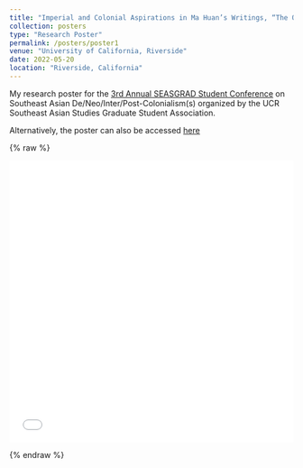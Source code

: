 ```yaml
---
title: "Imperial and Colonial Aspirations in Ma Huan’s Writings, “The Overall Survey of the Ocean's Shores,” on Java"
collection: posters
type: "Research Poster"
permalink: /posters/poster1
venue: "University of California, Riverside"
date: 2022-05-20
location: "Riverside, California"
---
```


My research poster for the [3rd Annual SEASGRAD Student Conference](https://seasgrad.ucr.edu) on Southeast Asian De/Neo/Inter/Post-Colonialism(s) organized by the UCR Southeast Asian Studies Graduate Student Association.

Alternatively, the poster can also be accessed [here](https://seasgrad.ucr.edu/2022-conference-digital-poster-presentations/)


{% raw %}
<iframe src="/images/Poster(full)-Leon Woltermann_compressed.pdf" width="100%" height="500px" frameborder="0"></iframe>

{% endraw %}

